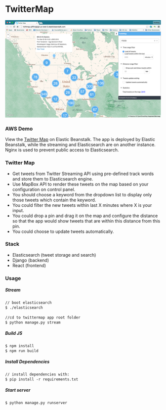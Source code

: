 # TwitterMap

![shot](shot.png)

### AWS Demo
View the [Twitter Map](http://twittmap.q3f5vtg5g3.us-west-2.elasticbeanstalk.com/) on Elastic Beanstalk. The app is deployed by Elastic Beanstalk, while the streaming and Elasticsearch are on another instance. Nginx is used to prevent public access to Elasticsearch.

### Twitter Map

- Get tweets from Twitter Streaming API using pre-defined track words and store them to Elasticsearch engine.
- Use MapBox API to render these tweets on the map based on your configuration on control panel.
- You should choose a keyword from the dropdown list to display only those tweets which contain the keyword.
- You could filter the new tweets within last X minutes where X is your input.
- You could drop a pin and drag it on the map and configure the distance so that the app would show tweets that are within this distance from this pin.
- You could choose to update tweets automatically.

### Stack
- Elasticsearch (tweet storage and search)
- Django (backend)
- React (frontend)

### Usage

##### Stream
```
// boot elasticsearch
$ ./elasticsearch

//cd to twittermap app root folder
$ python manage.py stream
```

##### Build JS
```
$ npm install
$ npm run build
```

##### Install Dependencies
```
// install dependencies with:
$ pip install -r requirements.txt
```

##### Start server
```
$ python manage.py runserver
```
